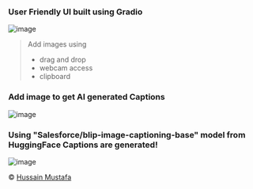 ### User Friendly UI built using Gradio
![image](https://github.com/user-attachments/assets/19ad31cc-0fa1-4913-bfe3-20d7376ae65f)

>Add images using 
>- drag and drop
>- webcam access
>- clipboard

### Add image to get AI generated Captions
![image](https://github.com/user-attachments/assets/7e29f443-e7f1-464f-a1ff-e95ed150f044)

### Using "Salesforce/blip-image-captioning-base" model from HuggingFace Captions are generated!
![image](https://github.com/user-attachments/assets/e5cb1a0d-ce92-4162-97cf-0f754d46f0e6)






© [Hussain Mustafa](https://www.youtube.com/watch?v=CzO8VuaHfKM)
